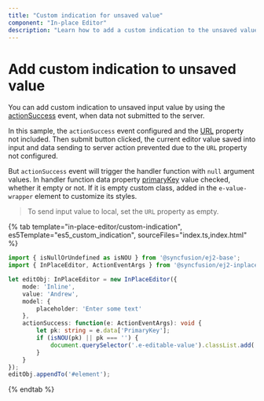 ```yaml
---
title: "Custom indication for unsaved value"
component: "In-place Editor"
description: "Learn how to add a custom indication to the unsaved value of the Essential JS 2 In-place Editor control."
---
```


# Add custom indication to unsaved value

You can add custom indication to unsaved input value by using the [actionSuccess](../../api/inplace-editor/#actionsuccess) event, when data not submitted to the server.

In this sample, the `actionSuccess` event configured and the [URL](../../api/inplace-editor/#url) property not included. Then submit button clicked, the current editor value saved into input and data sending to server action prevented due to the `URL` property not configured.

But `actionSuccess` event will trigger the handler function with `null` argument values. In handler function data property [primaryKey](../../api/inplace-editor/#primarykey) value checked, whether it empty or not. If it is empty custom class, added in the `e-value-wrapper` element to customize its styles.

> To send input value to local, set the `URL` property as empty.

{% tab template="in-place-editor/custom-indication", es5Template="es5_custom_indication", sourceFiles="index.ts,index.html" %}

```typescript
import { isNullOrUndefined as isNOU } from '@syncfusion/ej2-base';
import { InPlaceEditor, ActionEventArgs } from '@syncfusion/ej2-inplace-editor';

let editObj: InPlaceEditor = new InPlaceEditor({
    mode: 'Inline',
    value: 'Andrew',
    model: {
        placeholder: 'Enter some text'
    },
    actionSuccess: function(e: ActionEventArgs): void {
        let pk: string = e.data['PrimaryKey'];
        if (isNOU(pk) || pk === '') {
            document.querySelector('.e-editable-value').classList.add('e-send-error');
        }
    }
});
editObj.appendTo('#element');
```

{% endtab %}